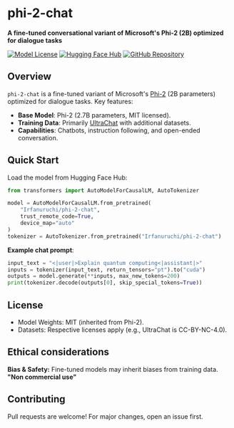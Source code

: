 # phi-2-chat

**A fine-tuned conversational variant of Microsoft's Phi-2 (2B) optimized for dialogue tasks**

[![Model License](https://img.shields.io/badge/License-MIT-green)](LICENSE)
[![Hugging Face Hub](https://img.shields.io/badge/%F0%9F%A4%97%20Model%20Hub-Open-blue)](https://huggingface.co/Irfanuruchi/phi-2-chat)
[![GitHub Repository](https://img.shields.io/badge/🔗%20GitHub-Open-24292e)](https://github.com/IrfanUruchi/phi-2-chat)

## Overview  
`phi-2-chat` is a fine-tuned variant of Microsoft's [Phi-2](https://huggingface.co/microsoft/phi-2) (2B parameters) optimized for dialogue tasks. Key features:

- **Base Model**: Phi-2 (2.7B parameters, MIT licensed).  
- **Training Data**: Primarily [UltraChat](https://github.com/thunlp/UltraChat) with additional datasets.
- **Capabilities**: Chatbots, instruction following, and open-ended conversation.

## Quick Start

Load the model from Hugging Face Hub:  

```python
from transformers import AutoModelForCausalLM, AutoTokenizer

model = AutoModelForCausalLM.from_pretrained(
    "Irfanuruchi/phi-2-chat",
    trust_remote_code=True,
    device_map="auto"
)
tokenizer = AutoTokenizer.from_pretrained("Irfanuruchi/phi-2-chat")
```

**Example chat prompt**:

```python
input_text = "<|user|>Explain quantum computing<|assistant|>"
inputs = tokenizer(input_text, return_tensors="pt").to("cuda")
outputs = model.generate(**inputs, max_new_tokens=200)
print(tokenizer.decode(outputs[0], skip_special_tokens=True))
```


## License

- Model Weights: MIT (inherited from Phi-2).
- Datasets: Respective licenses apply (e.g., UltraChat is CC-BY-NC-4.0).


## Ethical considerations 

**Bias & Safety:** Fine-tuned models may inherit biases from training data.
**"Non commercial use"**

## Contributing 

Pull requests are welcome! For major changes, open an issue first.
